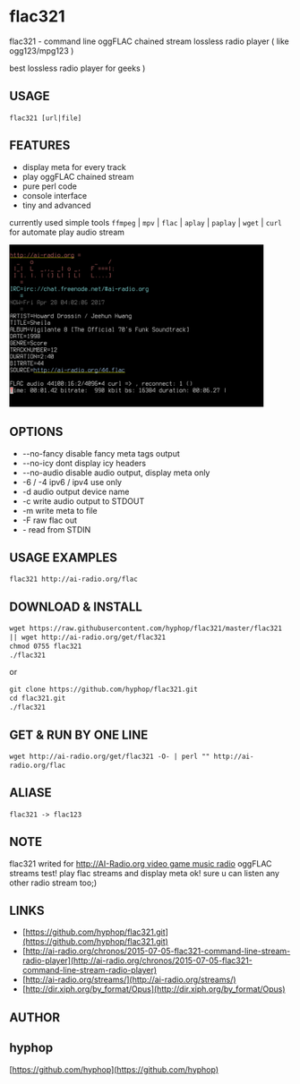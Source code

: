 # flac321

flac321  - command line oggFLAC chained stream lossless radio player ( like ogg123/mpg123 )

best lossless radio player for geeks )


## USAGE

    flac321 [url|file]
 
## FEATURES

+ display meta for every track
+ play oggFLAC chained stream
+ pure perl code
+ console interface
+ tiny and advanced

currently used simple tools `ffmpeg` | `mpv` | `flac` | `aplay` | `paplay` | `wget` | `curl`
for automate play audio stream

<img width="90%" src="pics/flac321.animated.gif" />

## OPTIONS

*    --no-fancy	disable fancy meta tags output
*    --no-icy	dont display icy headers
*    --no-audio	disable audio output, display meta only
*    -6 / -4 	ipv6 / ipv4 use only
*    -d 	audio output device name
*    -c 	write audio output to STDOUT
*    -m 	write meta to file 
*    -F 	raw flac out
*    \-		read from STDIN

## USAGE EXAMPLES

    flac321 http://ai-radio.org/flac

## DOWNLOAD & INSTALL

    wget https://raw.githubusercontent.com/hyphop/flac321/master/flac321 || wget http://ai-radio.org/get/flac321
    chmod 0755 flac321
    ./flac321

or 

    git clone https://github.com/hyphop/flac321.git
    cd flac321.git
    ./flac321

## GET & RUN BY ONE LINE 

    wget http://ai-radio.org/get/flac321 -O- | perl "" http://ai-radio.org/flac

## ALIASE

    flac321 -> flac123

## NOTE

flac321 writed for [http://AI-Radio.org video game music radio](http://ai-radio.org) oggFLAC streams test!
play flac streams and display meta ok! sure u can listen any other radio stream too;)

## LINKS

* [https://github.com/hyphop/flac321.git](https://github.com/hyphop/flac321.git)
* [http://ai-radio.org/chronos/2015-07-05-flac321-command-line-stream-radio-player](http://ai-radio.org/chronos/2015-07-05-flac321-command-line-stream-radio-player)
* [http://ai-radio.org/streams/](http://ai-radio.org/streams/)
* [http://dir.xiph.org/by_format/Opus](http://dir.xiph.org/by_format/Opus)

## AUTHOR 

## hyphop ##

[https://github.com/hyphop](https://github.com/hyphop)

